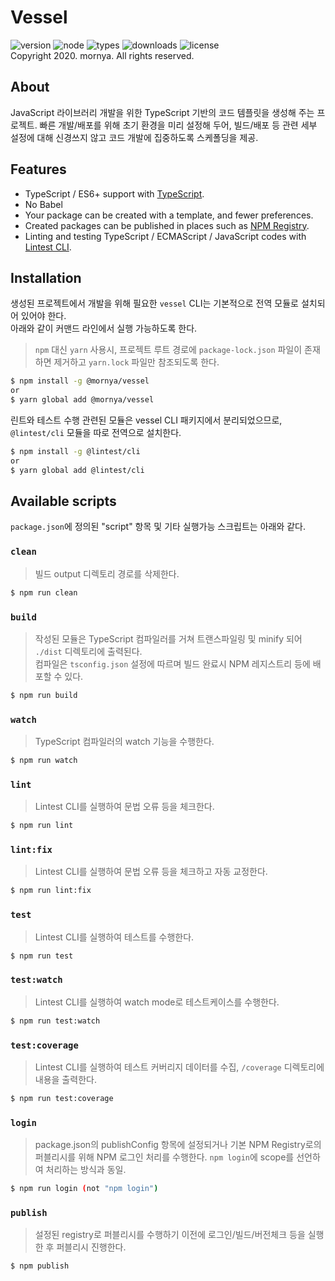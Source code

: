 # Vessel
![version](https://img.shields.io/npm/v/@mornya/vessel)
![node](https://img.shields.io/node/v/@mornya/vessel)
![types](https://img.shields.io/npm/types/@mornya/vessel)
![downloads](https://img.shields.io/npm/dw/@mornya/vessel)
![license](https://img.shields.io/npm/l/@mornya/vessel)
<br>Copyright 2020. mornya. All rights reserved.

## About
JavaScript 라이브러리 개발을 위한 TypeScript 기반의 코드 템플릿을 생성해 주는 프로젝트.
빠른 개발/배포를 위해 초기 환경을 미리 설정해 두어, 빌드/배포 등 관련 세부 설정에 대해 신경쓰지 않고 코드 개발에 집중하도록 스케폴딩을 제공.

## Features
- TypeScript / ES6+ support with [TypeScript](https://www.typescriptlang.org/).
- No Babel
- Your package can be created with a template, and fewer preferences.
- Created packages can be published in places such as [NPM Registry](https://www.npmjs.com/).
- Linting and testing TypeScript / ECMAScript / JavaScript codes with [Lintest CLI](https://npmjs.com/@lintest/cli).

## Installation
생성된 프로젝트에서 개발을 위해 필요한 `vessel` CLI는 기본적으로 전역 모듈로 설치되어 있어야 한다.<br>
아래와 같이 커맨드 라인에서 실행 가능하도록 한다.
> `npm` 대신 `yarn` 사용시, 프로젝트 루트 경로에 `package-lock.json` 파일이 존재하면 제거하고 `yarn.lock` 파일만 참조되도록 한다.
```bash
$ npm install -g @mornya/vessel
or
$ yarn global add @mornya/vessel
```
린트와 테스트 수행 관련된 모듈은 vessel CLI 패키지에서 분리되었으므로, `@lintest/cli` 모듈을 따로 전역으로 설치한다.
```bash
$ npm install -g @lintest/cli
or
$ yarn global add @lintest/cli
```

## Available scripts
`package.json`에 정의된 "script" 항목 및 기타 실행가능 스크립트는 아래와 같다.

### `clean`
> 빌드 output 디렉토리 경로를 삭제한다.
```bash
$ npm run clean
```

### `build`
> 작성된 모듈은 TypeScript 컴파일러를 거쳐 트랜스파일링 및 minify 되어 `./dist` 디렉토리에 출력된다.<br>
 컴파일은 `tsconfig.json` 설정에 따르며 빌드 완료시 NPM 레지스트리 등에 배포할 수 있다.
```bash
$ npm run build
```

### `watch`
> TypeScript 컴파일러의 watch 기능을 수행한다.
```bash
$ npm run watch
```

### `lint`
> Lintest CLI를 실행하여 문법 오류 등을 체크한다.
```bash
$ npm run lint
```

### `lint:fix`
> Lintest CLI를 실행하여 문법 오류 등을 체크하고 자동 교정한다.
```bash
$ npm run lint:fix
```

### `test`
> Lintest CLI를 실행하여 테스트를 수행한다.
```bash
$ npm run test
```

### `test:watch`
> Lintest CLI를 실행하여 watch mode로 테스트케이스를 수행한다.
```bash
$ npm run test:watch
```

### `test:coverage`
> Lintest CLI를 실행하여 테스트 커버리지 데이터를 수집, `/coverage` 디렉토리에 내용을 출력한다.
```bash
$ npm run test:coverage
```

### `login`
> package.json의 publishConfig 항목에 설정되거나 기본 NPM Registry로의 퍼블리시를 위해 NPM 로그인 처리를 수행한다.
`npm login`에 scope를 선언하여 처리하는 방식과 동일.
```bash
$ npm run login (not "npm login")
```

### `publish`
> 설정된 registry로 퍼블리시를 수행하기 이전에 로그인/빌드/버전체크 등을 실행한 후 퍼블리시 진행한다.
```bash
$ npm publish
```
